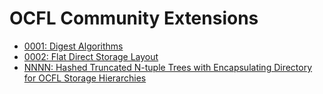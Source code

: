 # OCFL Community Extensions	

  * [0001: Digest Algorithms](0001-digest-algorithms.md)
  * [0002: Flat Direct Storage Layout](0002-flat-direct-storage-layout.md)
  * [NNNN: Hashed Truncated N-tuple Trees with Encapsulating Directory for OCFL Storage Hierarchies](NNNN-hashed-n-tuple-id-layout.md)
